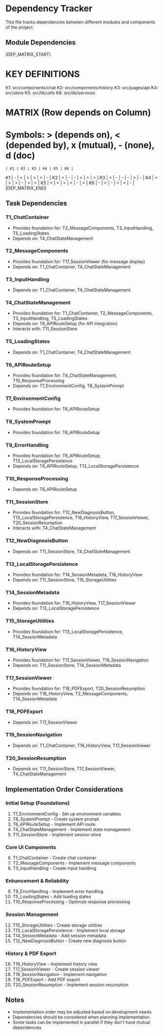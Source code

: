 # Dependency Tracker

This file tracks dependencies between different modules and components of the project.

## Module Dependencies
[DEP_MATRIX_START]
# KEY DEFINITIONS
K1: src/components/chat
K2: src/components/history
K3: src/pages/api
K4: src/store
K5: src/lib/utils
K6: src/lib/services

# MATRIX (Row depends on Column)
# Symbols: > (depends on), < (depended by), x (mutual), - (none), d (doc)
    | K1 | K2 | K3 | K4 | K5 | K6 |
K1  | -  | <  | >  | >  | >  | -  |
K2  | >  | -  | -  | >  | >  | >  |
K3  | <  | -  | -  | -  | >  | -  |
K4  | <  | <  | >  | -  | >  | >  |
K5  | <  | <  | <  | <  | -  | >  |
K6  | -  | <  | -  | <  | <  | -  |
[DEP_MATRIX_END]

## Task Dependencies

### T1_ChatContainer
- Provides foundation for: T2_MessageComponents, T3_InputHandling, T5_LoadingStates
- Depends on: T4_ChatStateManagement

### T2_MessageComponents
- Provides foundation for: T17_SessionViewer (for message display)
- Depends on: T1_ChatContainer, T4_ChatStateManagement

### T3_InputHandling
- Depends on: T1_ChatContainer, T4_ChatStateManagement

### T4_ChatStateManagement
- Provides foundation for: T1_ChatContainer, T2_MessageComponents, T3_InputHandling, T5_LoadingStates
- Depends on: T6_APIRouteSetup (for API integration)
- Interacts with: T11_SessionStore

### T5_LoadingStates
- Depends on: T1_ChatContainer, T4_ChatStateManagement

### T6_APIRouteSetup
- Provides foundation for: T4_ChatStateManagement, T10_ResponseProcessing
- Depends on: T7_EnvironmentConfig, T8_SystemPrompt

### T7_EnvironmentConfig
- Provides foundation for: T6_APIRouteSetup

### T8_SystemPrompt
- Provides foundation for: T6_APIRouteSetup

### T9_ErrorHandling
- Provides foundation for: T6_APIRouteSetup, T13_LocalStoragePersistence
- Depends on: T6_APIRouteSetup, T13_LocalStoragePersistence

### T10_ResponseProcessing
- Depends on: T6_APIRouteSetup

### T11_SessionStore
- Provides foundation for: T12_NewDiagnosisButton, T13_LocalStoragePersistence, T16_HistoryView, T17_SessionViewer, T20_SessionResumption
- Interacts with: T4_ChatStateManagement

### T12_NewDiagnosisButton
- Depends on: T11_SessionStore, T4_ChatStateManagement

### T13_LocalStoragePersistence
- Provides foundation for: T14_SessionMetadata, T16_HistoryView
- Depends on: T11_SessionStore, T15_StorageUtilities

### T14_SessionMetadata
- Provides foundation for: T16_HistoryView, T17_SessionViewer
- Depends on: T13_LocalStoragePersistence

### T15_StorageUtilities
- Provides foundation for: T13_LocalStoragePersistence, T14_SessionMetadata

### T16_HistoryView
- Provides foundation for: T17_SessionViewer, T19_SessionNavigation
- Depends on: T11_SessionStore, T14_SessionMetadata

### T17_SessionViewer
- Provides foundation for: T18_PDFExport, T20_SessionResumption
- Depends on: T16_HistoryView, T2_MessageComponents, T14_SessionMetadata

### T18_PDFExport
- Depends on: T17_SessionViewer

### T19_SessionNavigation
- Depends on: T1_ChatContainer, T16_HistoryView, T17_SessionViewer

### T20_SessionResumption
- Depends on: T11_SessionStore, T17_SessionViewer, T4_ChatStateManagement

## Implementation Order Considerations

### Initial Setup (Foundations)
1. T7_EnvironmentConfig - Set up environment variables
2. T8_SystemPrompt - Create system prompt
3. T6_APIRouteSetup - Implement API route
4. T4_ChatStateManagement - Implement state management
5. T11_SessionStore - Implement session store

### Core UI Components
6. T1_ChatContainer - Create chat container
7. T2_MessageComponents - Implement message components
8. T3_InputHandling - Create input handling

### Enhancement & Reliability
9. T9_ErrorHandling - Implement error handling
10. T5_LoadingStates - Add loading states
11. T10_ResponseProcessing - Optimize response processing

### Session Management
12. T15_StorageUtilities - Create storage utilities
13. T13_LocalStoragePersistence - Implement local storage
14. T14_SessionMetadata - Add session metadata
15. T12_NewDiagnosisButton - Create new diagnosis button

### History & PDF Export
16. T16_HistoryView - Implement history view
17. T17_SessionViewer - Create session viewer
18. T19_SessionNavigation - Implement navigation
19. T18_PDFExport - Add PDF export
20. T20_SessionResumption - Implement session resumption

## Notes
- Implementation order may be adjusted based on development needs
- Dependencies should be considered when planning implementation
- Some tasks can be implemented in parallel if they don't have mutual dependencies